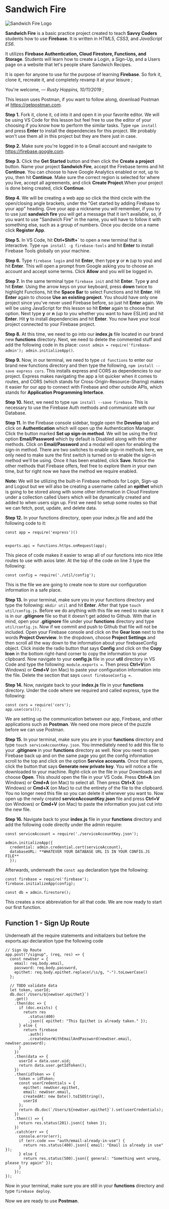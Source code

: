 # **Sandwich Fire**

![Sandwich Fire Logo](/sandwich-fire-logo.png)

**Sandwich Fire** is a basic practice project created to teach **Savvy Coders** students how to use **Firebase**. It is written in _HTML5, CSS3,_ and _JavaScript ES6_. 

It utilizes **Firebase Authentication, Cloud Firestore, Functions, and Storage**. Students will learn how to create a Login, a Sign-Up, and a Users page on a website that let's people share Sandwich Recipes. 

It is open for anyone to use for the purpose of learning **Firebase**. So fork it, clone it, recreate it, and completely revamp it at your leisure ;

You're welcome, &mdash; _Rusty Hoppins, 10/11/2019_ ;

This lesson uses Postman, if you want to follow along, download Postman at https://getpostman.com.


**Step 1.** Fork it, clone it, cd into it and open it in your favorite editor. We will be using VS Code for this lesson but feel free to use the editor of your choosing if you know how to perform the similar tasks.
 Type ```npm install``` and press **Enter** to install the dependencies for this project. We probably won't use them all in this project but they are there just in case.

**Step 2.** Make sure you're logged in to a Gmail account and navigate to https://firebase.google.com.

**Step 3.** Click the **Get Started** button and then click the **Create a project** button. Name your project **Sandwich Fire**, accept the Firebase terms and hit **Continue**.
You can choose to have Google Analytics enabled or not, up to you, then hit **Continue**. Make sure the correct region is selected for where you live, accept all agreements, and click **Create Project**.When your project is done being created, click **Continue**.

**Step 4.** We will be creating a web app so click the third circle with the open/closing angle brackets, under the "Get started by adding Firebase to your app" heading. Give your app a nickname you will remember, if you try to use just **sandwich fire** you will get a message that it isn't available, so, if you want to use "Sandwich Fire" in the name, you will have to follow it with something else, such as a group of numbers. Once you decide on a name click **Register App**.

**Step 5.** In VS Code, hit **Ctrl+Shift+`** to open a new terminal that is interactive. Type ```npm install -g firebase-tools``` and hit **Enter** to install Firebase Tools globally on your machine.

**Step 6.** Type ```firebase login``` and hit **Enter**, then type **y** or **n** (up to you) and hit **Enter**. This will open a prompt from Google asking you to choose an account and accept some terms. Click **Allow** and you will be logged in.

**Step 7.** In the same terminal type ```firebase init``` and hit **Enter**. Type **y** and hit **Enter**. Using the arrow keys on your keyboard, press **down** twice to highlight Functions, hit the **Space Bar** to select Functions and hit **Enter**. Hit **Enter** again to choose **Use an existing project**. You should have only one project since you've never used Firebase before, so just hit **Enter** again. We will be using JavaScript for this lesson so hit **Enter** again to choose that option. Next type **y** or **n** (up to you whether you want to have ESLint) and hit **Enter**. Hit **y** to install dependencies and hit **Enter**. You now have your local project connected to your Firebase project.

**Step 8.** At this time, we need to go into our **index.js** file located in our brand new **functions** directory. Next, we need to delete the commented stuff and add the following code in its place: ```const admin = require('firebase-admin');
admin.initializeApp()```.

**Step 9.** Now, in our terminal, we need to type ```cd functions``` to enter our brand new functions directory and then type the following, ```npm install --save express cors```. This installs express and CORS as dependencies to our project. Express makes navigating the app a lot quicker when it comes to routes, and CORS (which stands for Cross-Origin-Resource-Sharing) makes it easier for our app to connect with Firebase and other outside APIs, which stands for **Application Programming Interface**. 

**Step 10.** Next, we need to type ```npm install --save firebase```. This is necessary to use the Firebase Auth methods and communicate with our Database.

**Step 11.** In the Firebase console sidebar, toggle open the **Develop** tab and click on **Authentication** which will open up the Authentication Manager. Click the button marked **Set up sign-in method**. We will be using the first option **Email/Password** which by default is Disabled along with the other methods. Click on **Email/Password** and a modal will open for enabling the sign-in method. There are two switches to enable sign-in methods here, we only need to make sure the first switch is turned on to enable the  sign-in method we'll be using. Once it has been enabled, click **Save**. Notice the other methods that Firebase offers, feel free to explore them in your own time, but for right now we have the method we require enabled.

**Note:** We will be utilizing the built-in Firebase methods for Login, Sign-up and Logout but we will also be creating a username called an **epithet** which is going to be stored along with some other information in Cloud Firestore under a collection called Users which will be dynamically created and added to when users sign up. First we need to setup some routes so that we can fetch, post, update, and delete data.

**Step 12.** In your functions directory, open your index.js file and add the following code to it: 
```
const app = require('express')()


exports.api = functions.https.onRequest(app);
``` 
This piece of code makes it easier to wrap all of our functions into nice little routes to use with axios later. At the top of the code on line 3 type the following: 
```
const config = require('./util/config');
``` 
This is the file we are going to create now to store our configuration information in a safe place.

**Step 13.** In your terminal, make sure you in your functions directory and type the following: ```mkdir util``` and hit **Enter**.
After that type ```touch util/config.js```. Before we do anything with this file we need to make sure it is in our **.gitignore** file so that it doesn't get added to Github. With that in mind, open your **.gitignore** file under your **functions** directory and type ```util/config.js```. Now if we commit and push to Github that file will not be included. Open your Firebase console and click on the **Gear Icon** next to the words **Project Overview**. In the dropdown, choose **Project Settings** and then scroll all the way down to the information about your firebaseConfig object. Click inside the radio button that says **Config** and click on the **Copy Icon** in the bottom right-hand corner to copy the information to your clipboard. Now navigate to your **config.js** file in your **util** directory in VS Code and type the following: ```module.exports =```. Then press **Ctrl+V**(on Windows) or **Cmd+V** (on Mac) to paste your configuration information into the file. Delete the section that says ```const firebaseConfig =```.

**Step 14.** Now, navigate back to your **index.js** file in your **functions** directory. Under the code where we required and called express, type the following: 
```
const cors = require('cors');
app.use(cors());
```
We are setting up the communication between our app, Firebase, and other applications such as **Postman**. We need one more piece of the puzzle before we can use Postman. 

**Step 15.** In your terminal, make sure you are in your **functions** directory and type ```touch serviceAccountKey.json```.
You immediately need to add this file to your **.gitignore** in your **functions** directory as well. Now you need to open Firebase back up and on the same page you got the config information scroll to the top and click on the option **Service accounts**. Once that opens, click the button that says **Generate new private key**. You will notice a file downloaded to your machine. Right-click on the file in your Downloads and choose **Open**. This should open the file in your VS Code. Press **Ctrl+A** (on Windows) or **Cmd+A** (on Mac) to select all. Then press **Ctrl+X** (on Windows) or **Cmd+X** (on Mac) to cut the entirety of the file to the clipboard. You no longer need this file so you can delete it whenever you want to. Now open up the newly created **serviceAccountKey.json** file and press **Ctrl+V** (on Windows) or **Cmd+V** (on Mac) to paste the information you just cut into the new file. 

**Step 16.** Navigate back to your **index.js** file in your **functions** directory and add the following code directly under the admin require: 
```
const serviceAccount = require('./serviceAccountKey.json');

admin.initializeApp({ 
  credential: admin.credential.cert(serviceAccount), 
  databaseURL: **WHATEVER YOUR DATABASE URL IS IN YOUR CONFIG.JS FILE** 
  });
  ``` 
  Afterwards, underneath the ```const app``` declaration type the following: 
  ```
  const firebase = require('firebase');
  firebase.initializeApp(config);

  const db = admin.firestore();
  ``` 
  This creates a nice abbreviation for all that code. We are now ready to start our first function.

## Function 1 - **Sign Up Route**

Underneath all the require statements and initializers but before the exports.api declaration type the following code

```
// Sign Up Route
app.post("/signup", (req, res) => {
  const newUser = {
    email: req.body.email,
    password: req.body.password,
    epithet: req.body.epithet.replace(/\s/g, "-").toLowerCase()
  };

  // TODO validate data
  let token, userId;
  db.doc(`/Users/${newUser.epithet}`)
    .get()
    .then(doc => {
      if (doc.exists) {
        return res
          .status(400)
          .json({ epithet: "This Epithet is already taken." });
      } else {
        return firebase
          .auth()
          .createUserWithEmailAndPassword(newUser.email, newUser.password);
      }
    })
    .then(data => {
      userId = data.user.uid;
      return data.user.getIdToken();
    })
    .then(idToken => {
      token = idToken;
      const userCredentials = {
        epithet: newUser.epithet,
        email: newUser.email,
        createdAt: new Date().toISOString(),
        userId
      };
      return db.doc(`/Users/${newUser.epithet}`).set(userCredentials);
    })
    .then(() => {
      return res.status(201).json({ token });
    })
    .catch(err => {
      console.error(err);
      if (err.code === "auth/email-already-in-use") {
        return res.status(400).json({ email: "Email is already in use" });
      } else {
        return res.status(500).json({ general: "Something went wrong, please try again" });
      }
    });
});
  ```
  Now in your terminal, make sure you are still in your **functions** directory and type ```firebase deploy```.

  Now we are ready to use **Postman**.














